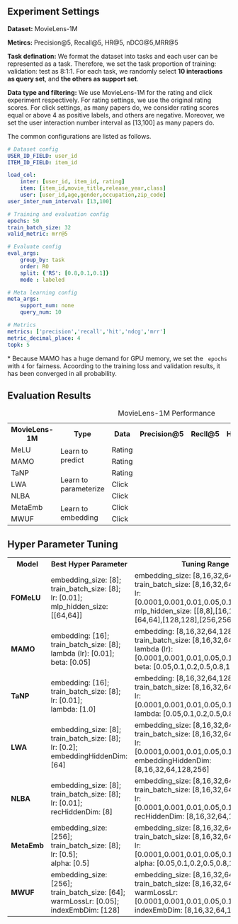 ## Experiment Settings

**Dataset:** MovieLens-1M

**Metircs:** Precision@5, Recall@5, HR@5, nDCG@5,MRR@5

**Task defination:** We format the dataset into tasks and each user can be represented as a task. Therefore, we set the task proportion of training: validation: test as 8:1:1. For each task, we randomly select **10 interactions as query set**, and **the others as support set**.

**Data type and filtering:** We use MovieLens-1M for the rating and click experiment respectively. For rating settings, we use the original rating scores. For click settings, as many papers do, we consider rating scores equal or above 4 as positive labels, and others are negative. Moreover, we set the user interaction number interval as [13,100] as many papers do.

The common configurations are listed as follows.

```yaml
# Dataset config
USER_ID_FIELD: user_id
ITEM_ID_FIELD: item_id

load_col:
    inter: [user_id, item_id, rating]
    item: [item_id,movie_title,release_year,class]
    user: [user_id,age,gender,occupation,zip_code]
user_inter_num_interval: [13,100]

# Training and evaluation config
epochs: 50
train_batch_size: 32
valid_metric: mrr@5

# Evaluate config
eval_args:
    group_by: task
    order: RO
    split: {'RS': [0.8,0.1,0.1]}
    mode : labeled

# Meta learning config
meta_args:
    support_num: none
    query_num: 10

# Metrics
metrics: ['precision','recall','hit','ndcg','mrr']
metric_decimal_place: 4
topk: 5
```

\* Because MAMO has a huge demand for GPU memory, we set the ` epochs` with `4` for fairness. Acoording to the training loss and validation results, it has been converged in all probability.

## Evaluation Results

<table>
  <caption>MovieLens-1M Performance</caption>
  <tr>
  	<th>MovieLens-1M</th>
    <th>Type</th>
    <th>Data</th>
    <th>Precision@5</th>
    <th>Recll@5</th>
    <th>HR@5</th>
    <th>nDCG@5</th>
    <th>MRR@5</th>
  </tr>
  <tr>
  	<td>MeLU</td>
    <td rowspan="2">Learn to predict</td>
    <td>Rating</td>
    <td></td>
    <td></td>
    <td></td>
    <td></td>
    <td></td>
  </tr>
  <tr>
  	<td>MAMO</td>
    <td>Rating</td>
    <td></td>
    <td></td>
    <td></td>
    <td></td>
    <td></td>
  </tr>
  <tr>
  	<td>TaNP</td>
    <td rowspan="3">Learn to parameterize</td>
    <td>Rating</td>
    <td></td>
    <td></td>
    <td></td>
    <td></td>
    <td></td>
  </tr>
  <tr>
  	<td>LWA</td>
    <td>Click</td>
    <td></td>
    <td></td>
    <td></td>
    <td></td>
    <td></td>
  </tr>
  <tr>
  	<td>NLBA</td>
    <td>Click</td>
    <td></td>
    <td></td>
    <td></td>
    <td></td>
    <td></td>
  </tr>
  <tr>
  	<td>MetaEmb</td>
    <td rowspan="2">Learn to embedding</td>
    <td>Click</td>
    <td></td>
    <td></td>
    <td></td>
    <td></td>
    <td></td>
  </tr>
  <tr>
  	<td>MWUF</td>
    <td>Click</td>
    <td></td>
    <td></td>
    <td></td>
    <td></td>
    <td></td>
  </tr>
</table>

## Hyper Parameter Tuning

<table>
  <tr>
  	<th>Model</th>
    <th>Best Hyper Parameter</th>
    <th>Tuning Range</th>
  </tr>
  <tr>
    <td><b>FOMeLU</b></td>
    <td>embedding_size: [8];<br>
      train_batch_size: [8];<br>
      lr: [0.01];<br>
      mlp_hidden_size: [[64,64]]</td>
    <td>embedding_size: [8,16,32,64,128,256];<br>
      train_batch_size: [8,16,32,64,128,256];<br>
      lr: [0.0001,0.001,0.01,0.05,0.1,0.2,0.5,1.0];<br>
      mlp_hidden_size: [[8,8],[16,16],[32,32],[64,64],[128,128],[256,256]]</td>
  </tr>
  <tr>
  	<td><b>MAMO</b></td>
    <td>embedding: [16];<br>
      train_batch_size: [8];<br>
      lambda (lr): [0.01];<br>
      beta: [0.05]</td>
    <td>embedding: [8,16,32,64,128,256];<br>
      train_batch_size: [8,16,32,64,128,256];<br>
      lambda (lr): [0.0001,0.001,0.01,0.05,0.1,0.2,0.5,1.0];<br>
      beta: [0.05,0.1,0.2,0.5,0.8,1.0]</td>
  </tr>
  <tr>
    <td><b>TaNP</b></td>
    <td>embedding: [16];<br>
      train_batch_size: [8];<br>
      lr: [0.01];<br>
      lambda: [1.0]</td>
    <td>embedding: [8,16,32,64,128,256];<br>
      train_batch_size: [8,16,32,64,128,256];<br>
      lr: [0.0001,0.001,0.01,0.05,0.1,0.2,0.5,1.0];<br>
      lambda: [0.05,0.1,0.2,0.5,0.8,1.0]</td>
  </tr>
  <tr>
    <td><b>LWA</b></td>
    <td>embedding_size: [8];<br>
      train_batch_size: [8];<br>
      lr: [0.2];<br>
      embeddingHiddenDim: [64]</td>
    <td>embedding_size: [8,16,32,64,128,256];<br>
      train_batch_size: [8,16,32,64,128,256];<br>
      lr: [0.0001,0.001,0.01,0.05,0.1,0.2,0.5,1.0];<br>
      embeddingHiddenDim: [8,16,32,64,128,256]</td>
  </tr>
  <tr>
    <td><b>NLBA</b></td>
    <td>embedding_size: [8];<br>
      train_batch_size: [8];<br>
      lr: [0.01];<br>
      recHiddenDim: [8]</td>
    <td>embedding_size: [8,16,32,64,128,256];<br>
      train_batch_size: [8,16,32,64,128,256];<br>
      lr: [0.0001,0.001,0.01,0.05,0.1,0.2,0.5,1.0];<br>
      recHiddenDim: [8,16,32,64,128,256]</td>
  </tr>
  <tr>
    <td><b>MetaEmb</b></td>
    <td>embedding_size: [256];<br>
      train_batch_size: [8];<br>
      lr: [0.5];<br>
      alpha: [0.5]</td>
    <td>embedding_size: [8,16,32,64,128,256];<br>
      train_batch_size: [8,16,32,64,128,256];<br>
      lr: [0.0001,0.001,0.01,0.05,0.1,0.2,0.5,1.0];<br>
      alpha: [0.05,0.1,0.2,0.5,0.8,1.0]</td>
  </tr>
  <tr>
    <td><b>MWUF</b></td>
    <td>embedding_size: [256];<br>
      train_batch_size: [64];<br>
      warmLossLr: [0.05];<br>
      indexEmbDim: [128]</td>
    <td>embedding_size: [8,16,32,64,128,256];<br>
      train_batch_size: [8,16,32,64,128,256];<br>
      warmLossLr: [0.0001,0.001,0.01,0.05,0.1,0.2,0.5,1.0];<br>
      indexEmbDim: [8,16,32,64,128,256]</td>
  </tr>
</table>